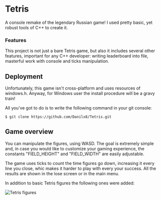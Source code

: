 # Tetris

A console remake of the legendary Russian game! I used pretty basic, yet robust tools of C++ to create it.

### Features

This project is not just a bare Tetris game, but also it includes several other features, important for any C++ developer: writing leaderboard into file, masterful work with console and ticks manipulation.

## Deployment

Unfortunately, this game isn't cross-platform and uses resources of windows.h. Anyway, for Windows user the install procedure will be a gravy train!

All you've got to do is to write the following command in your git console:

    $ git clone https://github.com/Danilx8/Tetris.git
    
## Game overview

You can manipulate the figures, using WASD. The goal is extremely simple and, in case you would like to customize your gaming experience, the constants "FIELD_HEIGHT" and "FIELD_WIDTH" are easily adjustable.

The game uses ticks to count the time figures go down, increasing it every line you close, whic makes it harder to play with every your success. All the results are shown in the lose screen or in the main menu.

In addition to basic Tetris figures the following ones were added:

![Tetris figures](https://user-images.githubusercontent.com/108181060/232781621-0edf5ddb-4893-45f3-859f-b4bfcf934dea.png)
